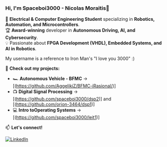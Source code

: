### Hi, I'm Spaceboi3000 - Nicolas Moraitis🚀

🔬 **Electrical & Computer Engineering Student** specializing in **Robotics, Automation, and Microcontrollers**.  
🏆 **Award-winning** developer in **Autonomous Driving, AI, and Cybersecurity**.  
💡 Passionate about **FPGA Development (VHDL), Embedded Systems, and AI in Robotics**.  

My username is a reference to Iron Man's "I love you 3000"  :)

📌 **Check out my projects:**  
- 🏎️ **Autonomous Vehicle - BFMC** → [(https://github.com/AggelikiZ/BFMC-iRasional/)]
- 📺 **Digital Signal Processing** → [(https://github.com/spaceboi3000/dsp2)] and [(https://github.com/orion-3464/dsp1)]
- 💻 **Intro toOperating Systems** →  [(https://github.com/spaceboi3000/leit1)]
  


📫 **Let's connect!**  

[![LinkedIn](https://img.shields.io/badge/LinkedIn-Profile-blue?logo=linkedin)](https://www.linkedin.com/in/nicolas-moraitis-032601232/)  
